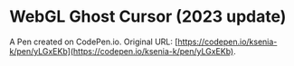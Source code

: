 # WebGL Ghost Cursor (2023 update)

A Pen created on CodePen.io. Original URL: [https://codepen.io/ksenia-k/pen/yLGxEKb](https://codepen.io/ksenia-k/pen/yLGxEKb).

